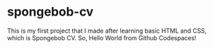 # spongebob-cv
This is my first project that I made after learning basic HTML and CSS, which is Spongebob CV.
So, Hello World from Github Codespaces!